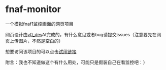 # fnaf-monitor
一个模拟fnaf1监控画面的网页项目

网页设计由[v0_dev](v0.dev)AI完成的，有什么意见或者bug请提交issues（注意要先在网页上传图片，不然是空白的）

想要访问该项目的可以点击[试用链接](https://lepqneebc9bfvn3o8p9elwv5vfdpjecm.vercel.app/)

附言：我也不知道做这个有什么用处，可能只是假装自己在看监控吧：）
